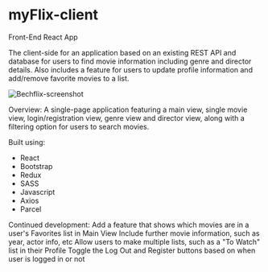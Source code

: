 # myFlix-client

Front-End React App

The client-side for an application based on an existing REST API and database for users to find movie information including genre and director details. Also includes a feature for users to update profile information and add/remove favorite movies to a list.

![Bechflix-screenshot](https://user-images.githubusercontent.com/91907563/168343127-7902904b-4e69-4874-92de-21a6f4add400.png)

Overview:
A single-page application featuring a main view, single movie view, login/registration view, genre view and director view, along with a filtering option for users to search movies.

Built using:

- React
- Bootstrap
- Redux
- SASS
- Javascript
- Axios
- Parcel

Continued development:
Add a feature that shows which movies are in a user's Favorites list in Main View
Include further movie information, such as year, actor info, etc
Allow users to make multiple lists, such as a "To Watch" list in their Profile
Toggle the Log Out and Register buttons based on when user is logged in or not
